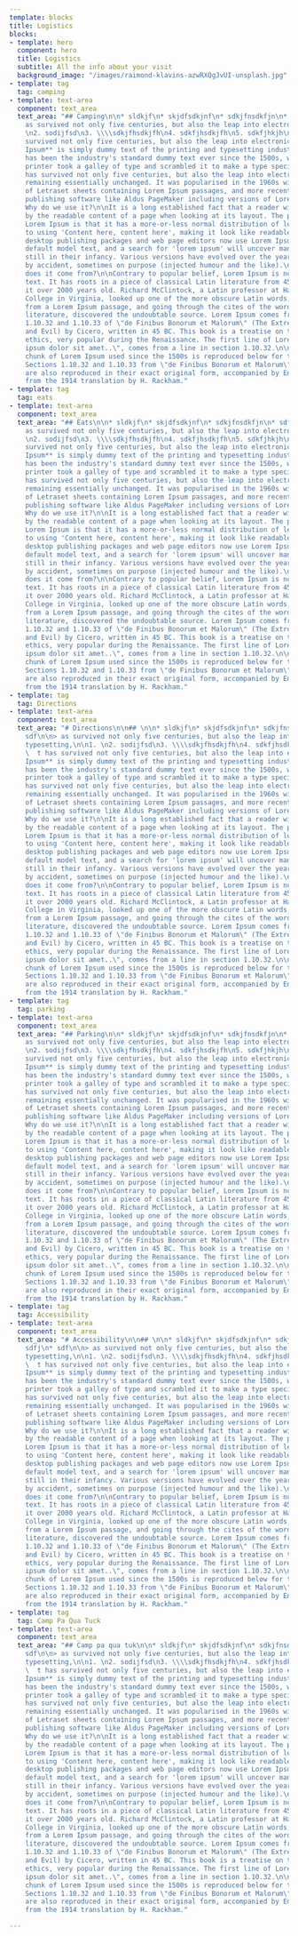 ```yaml
---
template: blocks
title: Logistics
blocks:
- template: hero
  component: hero
  title: Logistics
  subtitle: All the info about your visit
  background_image: "/images/raimond-klavins-azwRXQgJvUI-unsplash.jpg"
- template: tag
  tag: camping
- template: text-area
  component: text_area
  text_area: "## Camping\n\n* sldkjf\n* skjdfsdkjnf\n* sdkjfnsdkfjn\n* sdfj\n* sdf\n\n>
    as survived not only five centuries, but also the leap into electronic typesetting,\n\n1.
    \n2. sodijfsd\n3. \\\\sdkjfhsdkjfh\n4. sdkfjhsdkjfh\n5. sdkfjhkjh\n\n   t has
    survived not only five centuries, but also the leap into electronic typesetting,\n\n**Lorem
    Ipsum** is simply dummy text of the printing and typesetting industry. Lorem Ipsum
    has been the industry's standard dummy text ever since the 1500s, when an unknown
    printer took a galley of type and scrambled it to make a type specimen book. It
    has survived not only five centuries, but also the leap into electronic typesetting,
    remaining essentially unchanged. It was popularised in the 1960s with the release
    of Letraset sheets containing Lorem Ipsum passages, and more recently with desktop
    publishing software like Aldus PageMaker including versions of Lorem Ipsum.\n\n##
    Why do we use it?\n\nIt is a long established fact that a reader will be distracted
    by the readable content of a page when looking at its layout. The point of using
    Lorem Ipsum is that it has a more-or-less normal distribution of letters, as opposed
    to using 'Content here, content here', making it look like readable English. Many
    desktop publishing packages and web page editors now use Lorem Ipsum as their
    default model text, and a search for 'lorem ipsum' will uncover many web sites
    still in their infancy. Various versions have evolved over the years, sometimes
    by accident, sometimes on purpose (injected humour and the like).\n\n## Where
    does it come from?\n\nContrary to popular belief, Lorem Ipsum is not simply random
    text. It has roots in a piece of classical Latin literature from 45 BC, making
    it over 2000 years old. Richard McClintock, a Latin professor at Hampden-Sydney
    College in Virginia, looked up one of the more obscure Latin words, consectetur,
    from a Lorem Ipsum passage, and going through the cites of the word in classical
    literature, discovered the undoubtable source. Lorem Ipsum comes from sections
    1.10.32 and 1.10.33 of \"de Finibus Bonorum et Malorum\" (The Extremes of Good
    and Evil) by Cicero, written in 45 BC. This book is a treatise on the theory of
    ethics, very popular during the Renaissance. The first line of Lorem Ipsum, \"Lorem
    ipsum dolor sit amet..\", comes from a line in section 1.10.32.\n\nThe standard
    chunk of Lorem Ipsum used since the 1500s is reproduced below for those interested.
    Sections 1.10.32 and 1.10.33 from \"de Finibus Bonorum et Malorum\" by Cicero
    are also reproduced in their exact original form, accompanied by English versions
    from the 1914 translation by H. Rackham."
- template: tag
  tag: eats
- template: text-area
  component: text_area
  text_area: "## Eats\n\n* sldkjf\n* skjdfsdkjnf\n* sdkjfnsdkfjn\n* sdfj\n* sdf\n\n>
    as survived not only five centuries, but also the leap into electronic typesetting,\n\n1.
    \n2. sodijfsd\n3. \\\\sdkjfhsdkjfh\n4. sdkfjhsdkjfh\n5. sdkfjhkjh\n\n   t has
    survived not only five centuries, but also the leap into electronic typesetting,\n\n**Lorem
    Ipsum** is simply dummy text of the printing and typesetting industry. Lorem Ipsum
    has been the industry's standard dummy text ever since the 1500s, when an unknown
    printer took a galley of type and scrambled it to make a type specimen book. It
    has survived not only five centuries, but also the leap into electronic typesetting,
    remaining essentially unchanged. It was popularised in the 1960s with the release
    of Letraset sheets containing Lorem Ipsum passages, and more recently with desktop
    publishing software like Aldus PageMaker including versions of Lorem Ipsum.\n\n##
    Why do we use it?\n\nIt is a long established fact that a reader will be distracted
    by the readable content of a page when looking at its layout. The point of using
    Lorem Ipsum is that it has a more-or-less normal distribution of letters, as opposed
    to using 'Content here, content here', making it look like readable English. Many
    desktop publishing packages and web page editors now use Lorem Ipsum as their
    default model text, and a search for 'lorem ipsum' will uncover many web sites
    still in their infancy. Various versions have evolved over the years, sometimes
    by accident, sometimes on purpose (injected humour and the like).\n\n## Where
    does it come from?\n\nContrary to popular belief, Lorem Ipsum is not simply random
    text. It has roots in a piece of classical Latin literature from 45 BC, making
    it over 2000 years old. Richard McClintock, a Latin professor at Hampden-Sydney
    College in Virginia, looked up one of the more obscure Latin words, consectetur,
    from a Lorem Ipsum passage, and going through the cites of the word in classical
    literature, discovered the undoubtable source. Lorem Ipsum comes from sections
    1.10.32 and 1.10.33 of \"de Finibus Bonorum et Malorum\" (The Extremes of Good
    and Evil) by Cicero, written in 45 BC. This book is a treatise on the theory of
    ethics, very popular during the Renaissance. The first line of Lorem Ipsum, \"Lorem
    ipsum dolor sit amet..\", comes from a line in section 1.10.32.\n\nThe standard
    chunk of Lorem Ipsum used since the 1500s is reproduced below for those interested.
    Sections 1.10.32 and 1.10.33 from \"de Finibus Bonorum et Malorum\" by Cicero
    are also reproduced in their exact original form, accompanied by English versions
    from the 1914 translation by H. Rackham."
- template: tag
  tag: Directions
- template: text-area
  component: text_area
  text_area: "# Directions\n\n## \n\n* sldkjf\n* skjdfsdkjnf\n* sdkjfnsdkfjn\n* sdfj\n*
    sdf\n\n> as survived not only five centuries, but also the leap into electronic
    typesetting,\n\n1. \n2. sodijfsd\n3. \\\\sdkjfhsdkjfh\n4. sdkfjhsdkjfh\n5. sdkfjhkjh\n\n
    \  t has survived not only five centuries, but also the leap into electronic typesetting,\n\n**Lorem
    Ipsum** is simply dummy text of the printing and typesetting industry. Lorem Ipsum
    has been the industry's standard dummy text ever since the 1500s, when an unknown
    printer took a galley of type and scrambled it to make a type specimen book. It
    has survived not only five centuries, but also the leap into electronic typesetting,
    remaining essentially unchanged. It was popularised in the 1960s with the release
    of Letraset sheets containing Lorem Ipsum passages, and more recently with desktop
    publishing software like Aldus PageMaker including versions of Lorem Ipsum.\n\n##
    Why do we use it?\n\nIt is a long established fact that a reader will be distracted
    by the readable content of a page when looking at its layout. The point of using
    Lorem Ipsum is that it has a more-or-less normal distribution of letters, as opposed
    to using 'Content here, content here', making it look like readable English. Many
    desktop publishing packages and web page editors now use Lorem Ipsum as their
    default model text, and a search for 'lorem ipsum' will uncover many web sites
    still in their infancy. Various versions have evolved over the years, sometimes
    by accident, sometimes on purpose (injected humour and the like).\n\n## Where
    does it come from?\n\nContrary to popular belief, Lorem Ipsum is not simply random
    text. It has roots in a piece of classical Latin literature from 45 BC, making
    it over 2000 years old. Richard McClintock, a Latin professor at Hampden-Sydney
    College in Virginia, looked up one of the more obscure Latin words, consectetur,
    from a Lorem Ipsum passage, and going through the cites of the word in classical
    literature, discovered the undoubtable source. Lorem Ipsum comes from sections
    1.10.32 and 1.10.33 of \"de Finibus Bonorum et Malorum\" (The Extremes of Good
    and Evil) by Cicero, written in 45 BC. This book is a treatise on the theory of
    ethics, very popular during the Renaissance. The first line of Lorem Ipsum, \"Lorem
    ipsum dolor sit amet..\", comes from a line in section 1.10.32.\n\nThe standard
    chunk of Lorem Ipsum used since the 1500s is reproduced below for those interested.
    Sections 1.10.32 and 1.10.33 from \"de Finibus Bonorum et Malorum\" by Cicero
    are also reproduced in their exact original form, accompanied by English versions
    from the 1914 translation by H. Rackham."
- template: tag
  tag: parking
- template: text-area
  component: text_area
  text_area: "## Parking\n\n* sldkjf\n* skjdfsdkjnf\n* sdkjfnsdkfjn\n* sdfj\n* sdf\n\n>
    as survived not only five centuries, but also the leap into electronic typesetting,\n\n1.
    \n2. sodijfsd\n3. \\\\sdkjfhsdkjfh\n4. sdkfjhsdkjfh\n5. sdkfjhkjh\n\n   t has
    survived not only five centuries, but also the leap into electronic typesetting,\n\n**Lorem
    Ipsum** is simply dummy text of the printing and typesetting industry. Lorem Ipsum
    has been the industry's standard dummy text ever since the 1500s, when an unknown
    printer took a galley of type and scrambled it to make a type specimen book. It
    has survived not only five centuries, but also the leap into electronic typesetting,
    remaining essentially unchanged. It was popularised in the 1960s with the release
    of Letraset sheets containing Lorem Ipsum passages, and more recently with desktop
    publishing software like Aldus PageMaker including versions of Lorem Ipsum.\n\n##
    Why do we use it?\n\nIt is a long established fact that a reader will be distracted
    by the readable content of a page when looking at its layout. The point of using
    Lorem Ipsum is that it has a more-or-less normal distribution of letters, as opposed
    to using 'Content here, content here', making it look like readable English. Many
    desktop publishing packages and web page editors now use Lorem Ipsum as their
    default model text, and a search for 'lorem ipsum' will uncover many web sites
    still in their infancy. Various versions have evolved over the years, sometimes
    by accident, sometimes on purpose (injected humour and the like).\n\n## Where
    does it come from?\n\nContrary to popular belief, Lorem Ipsum is not simply random
    text. It has roots in a piece of classical Latin literature from 45 BC, making
    it over 2000 years old. Richard McClintock, a Latin professor at Hampden-Sydney
    College in Virginia, looked up one of the more obscure Latin words, consectetur,
    from a Lorem Ipsum passage, and going through the cites of the word in classical
    literature, discovered the undoubtable source. Lorem Ipsum comes from sections
    1.10.32 and 1.10.33 of \"de Finibus Bonorum et Malorum\" (The Extremes of Good
    and Evil) by Cicero, written in 45 BC. This book is a treatise on the theory of
    ethics, very popular during the Renaissance. The first line of Lorem Ipsum, \"Lorem
    ipsum dolor sit amet..\", comes from a line in section 1.10.32.\n\nThe standard
    chunk of Lorem Ipsum used since the 1500s is reproduced below for those interested.
    Sections 1.10.32 and 1.10.33 from \"de Finibus Bonorum et Malorum\" by Cicero
    are also reproduced in their exact original form, accompanied by English versions
    from the 1914 translation by H. Rackham."
- template: tag
  tag: Accessibility
- template: text-area
  component: text_area
  text_area: "# Accessibility\n\n## \n\n* sldkjf\n* skjdfsdkjnf\n* sdkjfnsdkfjn\n*
    sdfj\n* sdf\n\n> as survived not only five centuries, but also the leap into electronic
    typesetting,\n\n1. \n2. sodijfsd\n3. \\\\sdkjfhsdkjfh\n4. sdkfjhsdkjfh\n5. sdkfjhkjh\n\n
    \  t has survived not only five centuries, but also the leap into electronic typesetting,\n\n**Lorem
    Ipsum** is simply dummy text of the printing and typesetting industry. Lorem Ipsum
    has been the industry's standard dummy text ever since the 1500s, when an unknown
    printer took a galley of type and scrambled it to make a type specimen book. It
    has survived not only five centuries, but also the leap into electronic typesetting,
    remaining essentially unchanged. It was popularised in the 1960s with the release
    of Letraset sheets containing Lorem Ipsum passages, and more recently with desktop
    publishing software like Aldus PageMaker including versions of Lorem Ipsum.\n\n##
    Why do we use it?\n\nIt is a long established fact that a reader will be distracted
    by the readable content of a page when looking at its layout. The point of using
    Lorem Ipsum is that it has a more-or-less normal distribution of letters, as opposed
    to using 'Content here, content here', making it look like readable English. Many
    desktop publishing packages and web page editors now use Lorem Ipsum as their
    default model text, and a search for 'lorem ipsum' will uncover many web sites
    still in their infancy. Various versions have evolved over the years, sometimes
    by accident, sometimes on purpose (injected humour and the like).\n\n## Where
    does it come from?\n\nContrary to popular belief, Lorem Ipsum is not simply random
    text. It has roots in a piece of classical Latin literature from 45 BC, making
    it over 2000 years old. Richard McClintock, a Latin professor at Hampden-Sydney
    College in Virginia, looked up one of the more obscure Latin words, consectetur,
    from a Lorem Ipsum passage, and going through the cites of the word in classical
    literature, discovered the undoubtable source. Lorem Ipsum comes from sections
    1.10.32 and 1.10.33 of \"de Finibus Bonorum et Malorum\" (The Extremes of Good
    and Evil) by Cicero, written in 45 BC. This book is a treatise on the theory of
    ethics, very popular during the Renaissance. The first line of Lorem Ipsum, \"Lorem
    ipsum dolor sit amet..\", comes from a line in section 1.10.32.\n\nThe standard
    chunk of Lorem Ipsum used since the 1500s is reproduced below for those interested.
    Sections 1.10.32 and 1.10.33 from \"de Finibus Bonorum et Malorum\" by Cicero
    are also reproduced in their exact original form, accompanied by English versions
    from the 1914 translation by H. Rackham."
- template: tag
  tag: Camp Pa Qua Tuck
- template: text-area
  component: text_area
  text_area: "## Camp pa qua tuk\n\n* sldkjf\n* skjdfsdkjnf\n* sdkjfnsdkfjn\n* sdfj\n*
    sdf\n\n> as survived not only five centuries, but also the leap into electronic
    typesetting,\n\n1. \n2. sodijfsd\n3. \\\\sdkjfhsdkjfh\n4. sdkfjhsdkjfh\n5. sdkfjhkjh\n\n
    \  t has survived not only five centuries, but also the leap into electronic typesetting,\n\n**Lorem
    Ipsum** is simply dummy text of the printing and typesetting industry. Lorem Ipsum
    has been the industry's standard dummy text ever since the 1500s, when an unknown
    printer took a galley of type and scrambled it to make a type specimen book. It
    has survived not only five centuries, but also the leap into electronic typesetting,
    remaining essentially unchanged. It was popularised in the 1960s with the release
    of Letraset sheets containing Lorem Ipsum passages, and more recently with desktop
    publishing software like Aldus PageMaker including versions of Lorem Ipsum.\n\n##
    Why do we use it?\n\nIt is a long established fact that a reader will be distracted
    by the readable content of a page when looking at its layout. The point of using
    Lorem Ipsum is that it has a more-or-less normal distribution of letters, as opposed
    to using 'Content here, content here', making it look like readable English. Many
    desktop publishing packages and web page editors now use Lorem Ipsum as their
    default model text, and a search for 'lorem ipsum' will uncover many web sites
    still in their infancy. Various versions have evolved over the years, sometimes
    by accident, sometimes on purpose (injected humour and the like).\n\n## Where
    does it come from?\n\nContrary to popular belief, Lorem Ipsum is not simply random
    text. It has roots in a piece of classical Latin literature from 45 BC, making
    it over 2000 years old. Richard McClintock, a Latin professor at Hampden-Sydney
    College in Virginia, looked up one of the more obscure Latin words, consectetur,
    from a Lorem Ipsum passage, and going through the cites of the word in classical
    literature, discovered the undoubtable source. Lorem Ipsum comes from sections
    1.10.32 and 1.10.33 of \"de Finibus Bonorum et Malorum\" (The Extremes of Good
    and Evil) by Cicero, written in 45 BC. This book is a treatise on the theory of
    ethics, very popular during the Renaissance. The first line of Lorem Ipsum, \"Lorem
    ipsum dolor sit amet..\", comes from a line in section 1.10.32.\n\nThe standard
    chunk of Lorem Ipsum used since the 1500s is reproduced below for those interested.
    Sections 1.10.32 and 1.10.33 from \"de Finibus Bonorum et Malorum\" by Cicero
    are also reproduced in their exact original form, accompanied by English versions
    from the 1914 translation by H. Rackham."

---
```

